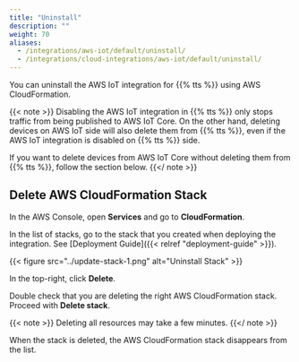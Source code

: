 ```yaml
---
title: "Uninstall"
description: ""
weight: 70
aliases:
  - /integrations/aws-iot/default/uninstall/
  - /integrations/cloud-integrations/aws-iot/default/uninstall/
---
```


You can uninstall the AWS IoT integration for {{% tts %}} using AWS CloudFormation.

<!--more-->

{{< note >}} Disabling the AWS IoT integration in {{% tts %}} only stops traffic from being published to AWS IoT Core. On the other hand, deleting devices on AWS IoT side will also delete them from {{% tts %}}, even if the AWS IoT integration is disabled on {{% tts %}} side.

If you want to delete devices from AWS IoT Core without deleting them from {{% tts %}}, follow the section below. {{</ note >}}

## Delete AWS CloudFormation Stack

In the AWS Console, open **Services** and go to **CloudFormation**.

In the list of stacks, go to the stack that you created when deploying the integration. See [Deployment Guide]({{< relref "deployment-guide" >}}).

{{< figure src="../update-stack-1.png" alt="Uninstall Stack" >}}

In the top-right, click **Delete**.

Double check that you are deleting the right AWS CloudFormation stack. Proceed with **Delete stack**.

{{< note >}} Deleting all resources may take a few minutes. {{</ note >}}

When the stack is deleted, the AWS CloudFormation stack disappears from the list.
